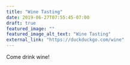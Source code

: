 ```yaml
---
title: "Wine Tasting"
date: 2019-06-27T07:55:45-07:00
draft: true
featured_image: ""
featured_image_alt_text: "Wine Tasting"
external_link: "https://duckduckgo.com/wine"
---
```


Come drink wine!

